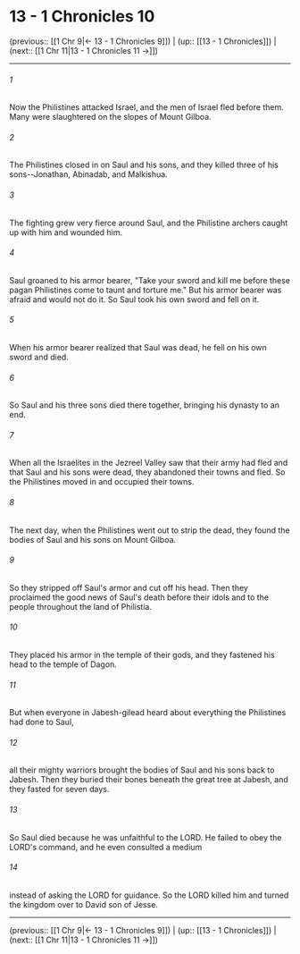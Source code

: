 # 13 - 1 Chronicles 10

(previous:: [[1 Chr 9|← 13 - 1 Chronicles 9]]) | (up:: [[13 - 1 Chronicles]]) | (next:: [[1 Chr 11|13 - 1 Chronicles 11 →]])

***


###### 1 
Now the Philistines attacked Israel, and the men of Israel fled before them. Many were slaughtered on the slopes of Mount Gilboa. 

###### 2 
The Philistines closed in on Saul and his sons, and they killed three of his sons--Jonathan, Abinadab, and Malkishua. 

###### 3 
The fighting grew very fierce around Saul, and the Philistine archers caught up with him and wounded him. 

###### 4 
Saul groaned to his armor bearer, "Take your sword and kill me before these pagan Philistines come to taunt and torture me." But his armor bearer was afraid and would not do it. So Saul took his own sword and fell on it. 

###### 5 
When his armor bearer realized that Saul was dead, he fell on his own sword and died. 

###### 6 
So Saul and his three sons died there together, bringing his dynasty to an end. 

###### 7 
When all the Israelites in the Jezreel Valley saw that their army had fled and that Saul and his sons were dead, they abandoned their towns and fled. So the Philistines moved in and occupied their towns. 

###### 8 
The next day, when the Philistines went out to strip the dead, they found the bodies of Saul and his sons on Mount Gilboa. 

###### 9 
So they stripped off Saul's armor and cut off his head. Then they proclaimed the good news of Saul's death before their idols and to the people throughout the land of Philistia. 

###### 10 
They placed his armor in the temple of their gods, and they fastened his head to the temple of Dagon. 

###### 11 
But when everyone in Jabesh-gilead heard about everything the Philistines had done to Saul, 

###### 12 
all their mighty warriors brought the bodies of Saul and his sons back to Jabesh. Then they buried their bones beneath the great tree at Jabesh, and they fasted for seven days. 

###### 13 
So Saul died because he was unfaithful to the LORD. He failed to obey the LORD's command, and he even consulted a medium 

###### 14 
instead of asking the LORD for guidance. So the LORD killed him and turned the kingdom over to David son of Jesse.

***

(previous:: [[1 Chr 9|← 13 - 1 Chronicles 9]]) | (up:: [[13 - 1 Chronicles]]) | (next:: [[1 Chr 11|13 - 1 Chronicles 11 →]])
